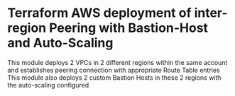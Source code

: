 # Terraform AWS deployment of inter-region Peering with Bastion-Host and Auto-Scaling

This module deploys 2 VPCs in 2 different regions within the same account and establishes peering connection with appropriate Route Table entries
This module also deploys 2 custom Bastion Hosts in these 2 regions with the auto-scaling configured
